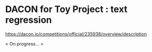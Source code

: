 # DACON for Toy Project : text regression

https://dacon.io/competitions/official/235938/overview/description

< On progress... >
